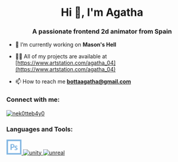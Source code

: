 <h1 align="center">Hi 👋, I'm Agatha</h1>
<h3 align="center">A passionate frontend 2d animator from Spain</h3>

- 🔭 I’m currently working on **Mason's Hell**

- 👨‍💻 All of my projects are available at [https://www.artstation.com/agatha_04](https://www.artstation.com/agatha_04)

- 📫 How to reach me **bottaagatha@gmail.com**

<h3 align="left">Connect with me:</h3>
<p align="left">
<a href="https://instagram.com/nek0tteb4y0" target="blank"><img align="center" src="https://raw.githubusercontent.com/rahuldkjain/github-profile-readme-generator/master/src/images/icons/Social/instagram.svg" alt="nek0tteb4y0" height="30" width="40" /></a>
</p>

<h3 align="left">Languages and Tools:</h3>
<p align="left"> <a href="https://www.photoshop.com/en" target="_blank" rel="noreferrer"> <img src="https://raw.githubusercontent.com/devicons/devicon/master/icons/photoshop/photoshop-line.svg" alt="photoshop" width="40" height="40"/> </a> <a href="https://unity.com/" target="_blank" rel="noreferrer"> <img src="https://www.vectorlogo.zone/logos/unity3d/unity3d-icon.svg" alt="unity" width="40" height="40"/> </a> <a href="https://unrealengine.com/" target="_blank" rel="noreferrer"> <img src="https://raw.githubusercontent.com/kenangundogan/fontisto/036b7eca71aab1bef8e6a0518f7329f13ed62f6b/icons/svg/brand/unreal-engine.svg" alt="unreal" width="40" height="40"/> </a> </p>
